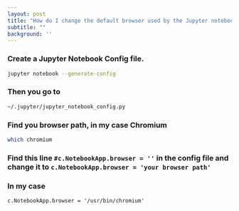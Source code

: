```yaml
---
layout: post
title: "How do I change the default browser used by the Jupyter notebook?"
subtitle: ""
background: ''
---
```


### Create a Jupyter Notebook Config file.

```sh
jupyter notebook --generate-config
```

### Then you go to

```sh
~/.jupyter/jupyter_notebook_config.py
```

### Find you browser path, in my case Chromium

```sh
which chromium
```

### Find this line ```#c.NotebookApp.browser = ''``` in the config file and change it to ```c.NotebookApp.browser = 'your browser path'```

### In my case 
```
c.NotebookApp.browser = '/usr/bin/chromium'
```
